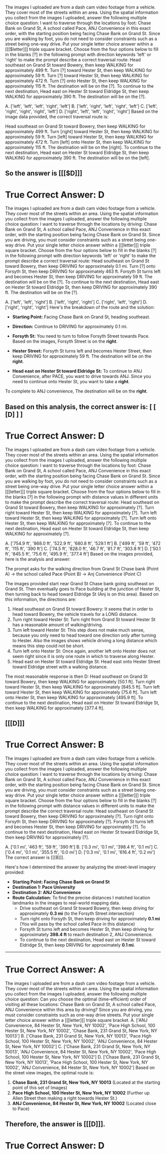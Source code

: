 
The images I uploaded are from a dash cam video footage from a vehicle. They cover most of the streets within an area. Using the spatial information you collect from the images I uploaded, answer the following multiple choice question:
I want to traverse through the locations by foot: Chase Bank on Grand St, A school called Pace, ANJ Convenience in this exact order, with the starting position being facing Chase Bank on Grand St. Since you are walking by foot, you do not need to consider constraints such as a street being one-way drive.
Put your single letter choice answer within a [[[$letter]]] triple square bracket.
Choose from the four options below to fill in the blanks [?] in the following prompt with direction keywords 'left' or 'right' to make the prompt describe a correct traversal route:
Head southeast on Grand St toward Bowery, then keep WALKING for approximately 499 ft.
Turn [?] toward Hester St, then keep WALKING for approximately 59 ft.
Turn [?] toward Hester St, then keep WALKING for approximately 472 ft.
Turn [?] onto Hester St, then keep WALKING for approximately 115 ft.
The destination will be on the [?].
To continue to the next destination, Head east on Hester St toward Eldridge St, then keep WALKING for approximately 390 ft.
The destination will be on the [?].

A. ['left', 'left', 'left', 'right', 'left']      B. ['left', 'right', 'left', 'right', 'left']
C. ['left', 'right', 'right', 'right', 'left']      D. ['right', 'left', 'left', 'right', 'right']
Based on the image data provided, the correct traversal route is:

Head southeast on Grand St toward Bowery, then keep WALKING for approximately 499 ft.
Turn [right] toward Hester St, then keep WALKING for approximately 59 ft.
Turn [left] toward Hester St, then keep WALKING for approximately 472 ft.
Turn [left] onto Hester St, then keep WALKING for approximately 115 ft.
The destination will be on the [right].
To continue to the next destination, Head east on Hester St toward Eldridge St, then keep WALKING for approximately 390 ft.
The destination will be on the [left].

So the answer is [[[$D]]]
----------
True Correct Answer: D
==========

The images I uploaded are from a dash cam video footage from a vehicle. They cover most of the streets within an area. Using the spatial information you collect from the images I uploaded, answer the following multiple choice question:
I want to traverse through the locations by driving: Chase Bank on Grand St, A school called Pace, ANJ Convenience in this exact order, with the starting position being facing Chase Bank on Grand St. Since you are driving, you must consider constraints such as a street being one-way drive.
Put your single letter choice answer within a [[[letter]]] triple square bracket.
Choose from the four options below to fill in the blanks [?] in the following prompt with direction keywords 'left' or 'right' to make the prompt describe a correct traversal route:
Head southeast on Grand St toward Bowery, then keep DRIVING for approximately 0.1 mi.
Turn [?] onto Forsyth St, then keep DRIVING for approximately 463 ft.
Forsyth St turns left and becomes Hester St, then keep DRIVING for approximately 59 ft.
The destination will be on the [?].
To continue to the next destination, Head east on Hester St toward Eldridge St, then keep DRIVING for approximately 390 ft.
The destination will be on the [?].

A. ['left', 'left', 'right']      B. ['left', 'right', 'right']
C. ['right', 'left', 'right']      D. ['right', 'right', 'right']
Here's the breakdown of the route and the solution:

*   **Starting Point:** Facing Chase Bank on Grand St, heading southeast.

*   **Direction:** Continue to DRIVING for approximately 0.1 mi. 

*   **Forsyth St:** You need to turn to follow Forsyth Street towards Pace. Based on the images, Forsyth Street is on the **right**.

*   **Hester Street:** Forsyth St turns left and becomes Hester Street, then keep DRIVING for approximately 59 ft. The destination will be on the **right**.
    
*   **Head east on Hester St toward Eldridge St:** To continue to ANJ Convenience, after PACE, you want to drive towards ANJ. Since you need to continue onto Hester St, you want to take a **right**.

To complete to ANJ convenience, The destination will be on the **right**.

Based on this analysis, the correct answer is:
[ [ [D] ] ]
----------
True Correct Answer: D
==========

The images I uploaded are from a dash cam video footage from a vehicle. They cover most of the streets within an area. Using the spatial information you collect from the images I uploaded, answer the following multiple choice question:
I want to traverse through the locations by foot: Chase Bank on Grand St, A school called Pace, ANJ Convenience in this exact order, with the starting position being facing Chase Bank on Grand St. Since you are walking by foot, you do not need to consider constraints such as a street being one-way drive.
Put your single letter choice answer within a [[[letter]]] triple square bracket.
Choose from the four options below to fill in the blanks [?] in the following prompt with distance values in different units to make the prompt describe the correct traversal route:
Head southeast on Grand St toward Bowery, then keep WALKING for approximately [?]. 
Turn right toward Hester St, then keep WALKING for approximately [?]. 
Turn left toward Hester St, then keep WALKING for approximately [?]. 
Turn left onto Hester St, then keep WALKING for approximately [?]. 
To continue to the next destination, Head east on Hester St toward Eldridge St, then keep WALKING for approximately [?]. 

A. ['754.9 ft', '868.0 ft', '522.9 ft', '680.8 ft', '529.1 ft']      B. ['499 ft', '59 ft', '472 ft', '115 ft', '390 ft']
C. ['74.5 ft', '828.0 ft', '46.7 ft', '81.7 ft', '303.8 ft']      D. ['50.1 ft', '845.5 ft', '75.6 ft', '495.9 ft', '377.4 ft']
Based on the images provided, here is the analysis and answer:

The prompt asks for the walking direction from Grand St Chase bank (Point A) -> the school called Pace (Point B) -> Anj Convenience (Point C)

The images provided start near Grand St Chase bank going southeast on Grand St. Then eventually goes to Pace building at the junction of Hester St, then turning back to head toward Eldridge St (Anj is on this area). Based on this information, the directions are:
1. Head southeast on Grand St toward Bowery: It seems that in order to head toward Bowery, the vehicle travels for a LONG distance.
2. Turn right toward Hester St: Turn right from Grand St toward Hester St has a reasonable amount of walking/driving.
3. Turn left toward Hester St: This step does not make much sense, because you only need to head toward one direction only after turning to Hester. Also the images shows vehicle driving a long distance which means this step could not be short.
4. Turn left onto Hester St: Once again, another left onto Hester does not seem right since it is only one route in which to traverse along Hester.
5. Head east on Hester St toward Eldridge St: Head east onto Hester Street toward Eldridge street with a walking distance.

The most reasonable response is then D:
Head southeast on Grand St toward Bowery, then keep WALKING for approximately [50.1 ft]. 
Turn right toward Hester St, then keep WALKING for approximately [845.5 ft]. 
Turn left toward Hester St, then keep WALKING for approximately [75.6 ft]. 
Turn left onto Hester St, then keep WALKING for approximately [495.9 ft]. 
To continue to the next destination, Head east on Hester St toward Eldridge St, then keep WALKING for approximately [377.4 ft]. 

[[[D]]]
----------
True Correct Answer: B
==========

The images I uploaded are from a dash cam video footage from a vehicle. They cover most of the streets within an area. Using the spatial information you collect from the images I uploaded, answer the following multiple choice question:
I want to traverse through the locations by driving: Chase Bank on Grand St, A school called Pace, ANJ Convenience in this exact order, with the starting position being facing Chase Bank on Grand St. Since you are driving, you must consider constraints such as a street being one-way drive.
Put your single letter choice answer within a [[[letter]]] triple square bracket.
Choose from the four options below to fill in the blanks [?] in the following prompt with distance values in different units to make the prompt describe the correct traversal route:
Head southeast on Grand St toward Bowery, then keep DRIVING for approximately [?]. 
Turn right onto Forsyth St, then keep DRIVING for approximately [?]. 
Forsyth St turns left and becomes Hester St, then keep DRIVING for approximately [?]. 
To continue to the next destination, Head east on Hester St toward Eldridge St, then keep DRIVING for approximately [?]. 

A. ['0.1 mi', '463 ft', '59 ft', '390 ft']      B. ['0.3 mi', '0.1 mi', '398.4 ft', '0.1 mi']
C. ['0.4 mi', '0.1 mi', '355.5 ft', '0.0 mi']      D. ['0.3 mi', '0.1 mi', '616.4 ft', '0.2 mi']
The correct answer is [[[B]]].

Here's how I determined the answer by analyzing the street-level imagery provided:

*   **Starting Point: Facing Chase Bank on Grand St**
*   **Destination 1: Pace University**
*   **Destination 2: ANJ Convenience**
*   **Route Calculation:** To find the precise distances I matched location landmarks in the images to real-world mapping data.
    *   Drive southeast on Grand St toward Bowery, then keep driving for approximately **0.3 mi** (to the Forsyth Street intersection)
    *   Turn right onto Forsyth St, then keep driving for approximately **0.1 mi** (You will pass by the school called Pace in this distance)
    *   Forsyth St turns left and becomes Hester St, then keep driving for approximately **398.4 ft** to reach destination 2, ANJ Convenience.
    *   To continue to the next destination, Head east on Hester St toward Eldridge St, then keep DRIVING for approximately **0.1 mi**.
----------
True Correct Answer: A
==========

The images I uploaded are from a dash cam video footage from a vehicle. They cover most of the streets within an area. Using the spatial information you collect from the images I uploaded, answer the following multiple choice question:
Can you choose the optimal (time-efficient) order of visiting all these locations: Chase Bank on Grand St, A school called Pace, ANJ Convenience within this area by driving? Since you are driving, you must consider constraints such as one-way drive streets.
Put your single letter choice answer within a [[[letter]]] triple square bracket.
A. ['ANJ Convenience, 84 Hester St, New York, NY 10002', 'Pace High School, 100 Hester St, New York, NY 10002', 'Chase Bank, 231 Grand St, New York, NY 10013']      B. ['Chase Bank, 231 Grand St, New York, NY 10013', 'Pace High School, 100 Hester St, New York, NY 10002', 'ANJ Convenience, 84 Hester St, New York, NY 10002']
C. ['Chase Bank, 231 Grand St, New York, NY 10013', 'ANJ Convenience, 84 Hester St, New York, NY 10002', 'Pace High School, 100 Hester St, New York, NY 10002']      D. ['Chase Bank, 231 Grand St, New York, NY 10013', 'Pace High School, 100 Hester St, New York, NY 10002', 'ANJ Convenience, 84 Hester St, New York, NY 10002']
Based on the street view images, the optimal route is:

1.  **Chase Bank, 231 Grand St, New York, NY 10013** (Located at the starting point of this set of Images)
2.  **Pace High School, 100 Hester St, New York, NY 10002** (Further up Allen Street then making a right towards Hester St.)
3.  **ANJ Convenience, 84 Hester St, New York, NY 10002** (Located close to Pace)

Therefore, the answer is [[[D]]].
----------
True Correct Answer: D
==========
